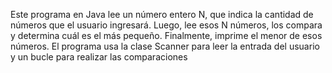 Este programa en Java lee un número entero N, que indica la cantidad de números que el usuario ingresará. Luego, lee esos N números,
los compara y determina cuál es el más pequeño. Finalmente, imprime el menor de esos números. 
El programa usa la clase Scanner para leer la entrada del usuario y un bucle para realizar las comparaciones
